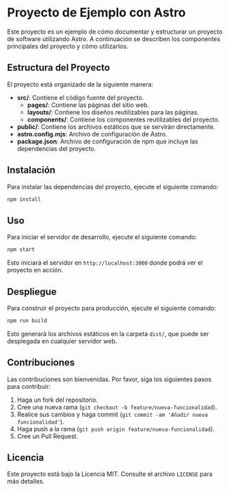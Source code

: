# Proyecto de Ejemplo con Astro

Este proyecto es un ejemplo de cómo documentar y estructurar un proyecto de software utilizando Astro. A continuación se describen los componentes principales del proyecto y cómo utilizarlos.

## Estructura del Proyecto

El proyecto está organizado de la siguiente manera:

- **src/**: Contiene el código fuente del proyecto.
  - **pages/**: Contiene las páginas del sitio web.
  - **layouts/**: Contiene los diseños reutilizables para las páginas.
  - **components/**: Contiene los componentes reutilizables del proyecto.
- **public/**: Contiene los archivos estáticos que se servirán directamente.
- **astro.config.mjs**: Archivo de configuración de Astro.
- **package.json**: Archivo de configuración de npm que incluye las dependencias del proyecto.

## Instalación

Para instalar las dependencias del proyecto, ejecute el siguiente comando:

```bash
npm install
```

## Uso

Para iniciar el servidor de desarrollo, ejecute el siguiente comando:

```bash
npm start
```

Esto iniciará el servidor en `http://localhost:3000` donde podrá ver el proyecto en acción.

## Despliegue

Para construir el proyecto para producción, ejecute el siguiente comando:

```bash
npm run build
```

Esto generará los archivos estáticos en la carpeta `dist/`, que puede ser desplegada en cualquier servidor web.

## Contribuciones

Las contribuciones son bienvenidas. Por favor, siga los siguientes pasos para contribuir:

1. Haga un fork del repositorio.
2. Cree una nueva rama (`git checkout -b feature/nueva-funcionalidad`).
3. Realice sus cambios y haga commit (`git commit -am 'Añadir nueva funcionalidad'`).
4. Haga push a la rama (`git push origin feature/nueva-funcionalidad`).
5. Cree un Pull Request.

## Licencia

Este proyecto está bajo la Licencia MIT. Consulte el archivo `LICENSE` para más detalles.
